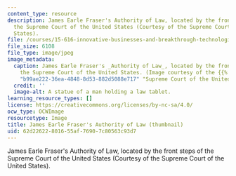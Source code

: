 ```yaml
---
content_type: resource
description: James Earle Fraser's Authority of Law, located by the front steps of
  the Supreme Court of the United States (Courtesy of the Supreme Court of the United
  States).
file: /courses/15-616-innovative-businesses-and-breakthrough-technologies-the-legal-issues-fall-2004/62d22622801655af76907c80563c93d7_15-616f04-th.jpg
file_size: 6108
file_type: image/jpeg
image_metadata:
  caption: James Earle Fraser's _Authority of Law_, located by the front steps of
    the Supreme Court of the United States. (Image courtesy of the {{% resource_link
    "b99ae222-36ea-4848-8d53-882d5088e717" "Supreme Court of the United States" %}}.)
  credit: ''
  image-alt: A statue of a man holding a law tablet.
learning_resource_types: []
license: https://creativecommons.org/licenses/by-nc-sa/4.0/
ocw_type: OCWImage
resourcetype: Image
title: James Earle Fraser's Authority of Law (thumbnail)
uid: 62d22622-8016-55af-7690-7c80563c93d7
---
```

James Earle Fraser's Authority of Law, located by the front steps of the Supreme Court of the United States (Courtesy of the Supreme Court of the United States).